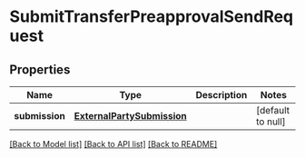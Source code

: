 # SubmitTransferPreapprovalSendRequest

## Properties
Name | Type | Description | Notes
------------ | ------------- | ------------- | -------------
**submission** | [**ExternalPartySubmission**](ExternalPartySubmission.md) |  | [default to null]

[[Back to Model list]](../README.md#documentation-for-models) [[Back to API list]](../README.md#documentation-for-api-endpoints) [[Back to README]](../README.md)


